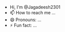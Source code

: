 -  Hi, I’m @Jagadeesh2301
- 📫 How to reach me ...
- 😄 Pronouns: ...
- ⚡ Fun fact: ...

<!---
Jagadeesh2301/Jagadeesh2301 is a ✨ special ✨ repository because its `README.md` (this file) appears on your GitHub profile.
You can click the Preview link to take a look at your changes.
--->
